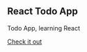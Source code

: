 ## React Todo App

Todo App, learning React

[Check it out](https://rocky-island-63438.herokuapp.com/)

